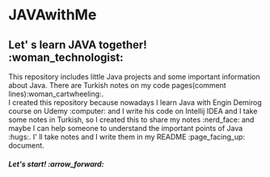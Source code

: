 # JAVAwithMe 
<h2>Let' s learn JAVA together! :woman_technologist:</h2> 
This repository includes little Java projects and some important information about Java. There are Turkish notes on my code pages(comment lines):woman_cartwheeling:.<br> 
I created this repository because nowadays I learn Java with Engin Demirog course on Udemy :computer: and I write his code on Intellij IDEA and I take some notes in Turkish, so I created this to share my notes :nerd_face: and maybe I can help someone to understand the important points of Java :hugs:. I' ll take notes and I write them in my README :page_facing_up: document.<br>

<h5>Let's start! :arrow_forward: </h5>
